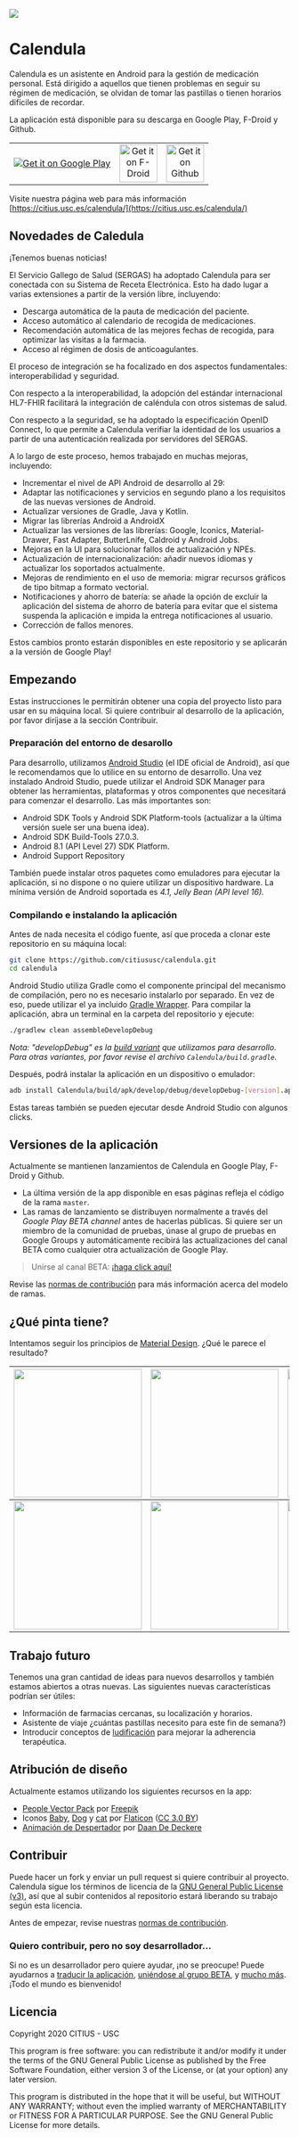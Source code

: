 ![](https://tec.citius.usc.es/calendula/github-assets/calendula_promo_google_play.png)
# Calendula

Calendula es un asistente en Android para la gestión de medicación personal. Está dirigido a aquellos que tienen problemas en seguir su régimen de medicación, se olvidan de tomar las pastillas o tienen horarios difíciles de recordar.

La aplicación está disponible para su descarga en Google Play, F-Droid y Github. 

<table>
    <tr>
        <td align="center"><a href="https://play.google.com/store/apps/details?id=es.usc.citius.servando.calendula"><img src="https://play.google.com/intl/en_us/badges/images/badge_new.png" alt="Get it on Google Play" ></a></td>
        <td align="center"><a href="https://f-droid.org/packages/es.usc.citius.servando.calendula/"><img src="https://gitlab.com/fdroid/artwork/raw/master/badge/get-it-on.png" alt="Get it on F-Droid" height="68"></a></td>
        <td align="center"><a href="https://github.com/citiususc/calendula/releases/latest"><img src="https://user-images.githubusercontent.com/663460/26973090-f8fdc986-4d14-11e7-995a-e7c5e79ed925.png" alt="Get it on Github" height="68"></a></td>
    </tr>
</table>

Visite nuestra página web para más información [https://citius.usc.es/calendula/](https://citius.usc.es/calendula/)

## Novedades de Caledula

¡Tenemos buenas noticias!

El Servicio Gallego de Salud (SERGAS) ha adoptado Calendula para ser conectada con su Sistema de Receta Electrónica. Esto ha dado lugar a varias extensiones a partir de la versión libre, incluyendo: 

* Descarga automática de la pauta de medicación del paciente.
* Acceso automático al calendario de recogida de medicaciones.
* Recomendación automática de las mejores fechas de recogida, para optimizar las visitas a la farmacia. 
* Acceso al régimen de dosis de anticoagulantes.

El proceso de integración se ha focalizado en dos aspectos fundamentales: interoperabilidad y seguridad.

Con respecto a la interoperabilidad, la adopción del estándar internacional HL7-FHIR facilitará la integración de caléndula con otros sistemas de salud.

Con respecto a la seguridad, se ha adoptado la especificación OpenID Connect, lo que permite a Calendula verifiar la identidad de los usuarios a partir de una autenticación realizada por servidores del SERGAS.

A lo largo de este proceso, hemos trabajado en muchas mejoras, incluyendo: 
* Incrementar el nivel de API Android de desarrollo al 29: 
* Adaptar las notificaciones y servicios en segundo plano a los requisitos de las nuevas versiones de Android.
* Actualizar versiones de Gradle, Java y Kotlin.
* Migrar las librerías Android a AndroidX
* Actualizar las versiones de las librerías: Google, Iconics, Material-Drawer, Fast Adapter, ButterLnife, Caldroid y Android Jobs.
* Mejoras en la UI para solucionar fallos de actualización y NPEs.
* Actualización de internacionalización: añadir nuevos idiomas y actualizar los soportados actualmente.
* Mejoras de rendimiento en el uso de memoria: migrar recursos gráficos de tipo bitmap a formato vectorial.
* Notificaciones y ahorro de batería: se añade la opción de excluir la aplicación del sistema de ahorro de batería para evitar que el sistema suspenda la aplicación e impida la entrega notificaciones al usuario.
* Corrección de fallos menores.

Estos cambios pronto estarán disponibles en este repositorio y se aplicarán a la versión de Google Play!

## Empezando

Estas instrucciones le permitirán obtener una copia del proyecto listo para usar en su máquina local. Si quiere contribuir al desarrollo de la aplicación, por favor diríjase a la sección Contribuir. 

### Preparación del entorno de desarollo

Para desarrollo, utilizamos [Android Studio](https://developer.android.com/studio/index.html) (el IDE oficial de Android), así que le recomendamos que lo utilice en su entorno de desarrollo. Una vez instalado Android Studio, puede utilizar el Android SDK Manager para obtener las herramientas, plataformas y otros componentes que necesitará para comenzar el desarrollo. Las más importantes son:

* Android SDK Tools y Android SDK Platform-tools (actualizar a la última versión suele ser una buena idea).
* Android SDK Build-Tools 27.0.3.
* Android 8.1 (API Level 27) SDK Platform.
* Android Support Repository

También puede instalar otros paquetes como emuladores para ejecutar la aplicación, si no dispone o no quiere utilizar un dispositivo hardware. La mínima versión de Android soportada es *4.1, Jelly Bean (API level 16).*

### Compilando e instalando la aplicación

Antes de nada necesita el código fuente, así que proceda a clonar este repositorio en su máquina local:

```bash
git clone https://github.com/citiususc/calendula.git
cd calendula
```

Android Studio utiliza Gradle como el componente principal del mecanismo de compilación, pero no es necesario instalarlo por separado. En vez de eso, puede utilizar el ya incluido [Gradle Wrapper](https://docs.gradle.org/current/userguide/gradle_wrapper.html). Para compilar la aplicación, abra un terminal en la carpeta del repositorio y ejecute:

```bash
./gradlew clean assembleDevelopDebug
```
*Nota: "developDebug" es la [build variant](https://developer.android.com/studio/build/build-variants.html) que utilizamos para desarrollo. Para otras variantes, por favor revise el archivo `Calendula/build.gradle`.*

Después, podrá instalar la aplicación en un dispositivo o emulador: 

```bash
adb install Calendula/build/apk/develop/debug/developDebug-[version].apk
```
Estas tareas también se pueden ejecutar desde Android Studio con algunos clicks. 

## Versiones de la aplicación

Actualmente se mantienen lanzamientos de Calendula en Google Play, F-Droid y Github.

 * La última versión de la app disponible en esas páginas refleja el código de la rama `master`.
 * Las ramas de lanzamiento se distribuyen normalmente a través del *Google Play BETA channel* antes de hacerlas públicas. Si quiere ser un miembro de la comunidad de pruebas, únase al grupo de pruebas en Google Groups y automáticamente recibirá las actualizaciones del canal BETA como cualquier otra actualización de Google Play. 
 
> Unirse al canal BETA: [¡haga click aquí!](https://play.google.com/apps/testing/es.usc.citius.servando.calendula)

Revise las [normas de contribución](CONTRIBUTING.md) para más información acerca del modelo de ramas.

## ¿Qué pinta tiene?

Intentamos seguir los principios de [Material Design](https://material.google.com/#). ¿Qué le parece el resultado?

  | <img src="https://tec.citius.usc.es/calendula/github-assets/home.png" width="230px"/>  | <img src="https://tec.citius.usc.es/calendula/github-assets/agenda.png" width="230px"/> | <img src="https://tec.citius.usc.es/calendula/github-assets/schedules.png" width="230px"/>
  |:---:|:---:|:---:|
  | <img src="https://tec.citius.usc.es/calendula/github-assets/aviso.png" width="230px"/> | <img src="https://tec.citius.usc.es/calendula/github-assets/navdrawer.png" width="230px"/> | <img src="https://tec.citius.usc.es/calendula/github-assets/profile.png" width="230px"/>

## Trabajo futuro

Tenemos una gran cantidad de ideas para nuevos desarrollos y también estamos abiertos a otras nuevas. Las siguientes nuevas características podrían ser útiles:

* Información de farmacias cercanas, su localización y horarios. 
* Asistente de viaje ¿cuántas pastillas necesito para este fin de semana?)
* Introducir conceptos de [ludificación](https://en.wikipedia.org/wiki/Gamification) para mejorar la adherencia terapéutica. 

## Atribución de diseño

Actualmente estamos utilizando los siguientes recursos en la app:

* [People Vector Pack](http://www.freepik.com/free-vector/people-avatars_761436.htm) por [Freepik](http://www.freepik.com)
* Iconos [Baby](http://www.flaticon.com/free-icon/baby_136272), [Dog](http://www.flaticon.com/free-icon/dog_194178) y [cat](http://www.flaticon.com/free-icon/cat_194179) por <a href="https://www.flaticon.com/" title="Flaticon">Flaticon</a> (<a href="http://creativecommons.org/licenses/by/3.0/" title="Creative Commons BY 3.0" target="_blank">CC 3.0 BY</a>)
* [Animación de Despertador](https://dribbble.com/shots/1114887-Alarm-Clock-GIF) por  [Daan De Deckere](http://daandd.be/)

## Contribuir

Puede hacer un fork y enviar un pull request si quiere contribuir al proyecto. Calendula sigue los términos de licencia de la [GNU General Public License (v3)](LICENSE.md), así que al subir contenidos al repositorio estará liberando su trabajo según esta licencia. 

Antes de empezar, revise nuestras [normas de contribución](CONTRIBUTING.md).

### Quiero contribuir, pero no soy desarrollador...

Si no es un desarrollador pero quiere ayudar, ¡no se preocupe! Puede ayudarnos a [traducir la aplicación](CONTRIBUTING.md#help-with-app-translations), [uniéndose al grupo BETA](#app-versions), y [mucho más](CONTRIBUTING.md#i-would-like-to-contribute-but-im-not-a-developer). ¡Todo el mundo es bienvenido!

## Licencia

Copyright 2020 CITIUS - USC

This program is free software: you can redistribute it and/or modify
it under the terms of the GNU General Public License as published by
the Free Software Foundation, either version 3 of the License, or
(at your option) any later version.

This program is distributed in the hope that it will be useful,
but WITHOUT ANY WARRANTY; without even the implied warranty of
MERCHANTABILITY or FITNESS FOR A PARTICULAR PURPOSE.  See the
GNU General Public License for more details.
